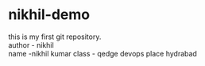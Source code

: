# nikhil-demo
this is my first git repository.
<br>
author - nikhil
<br>
name -nikhil kumar
class - qedge devops
place hydrabad
